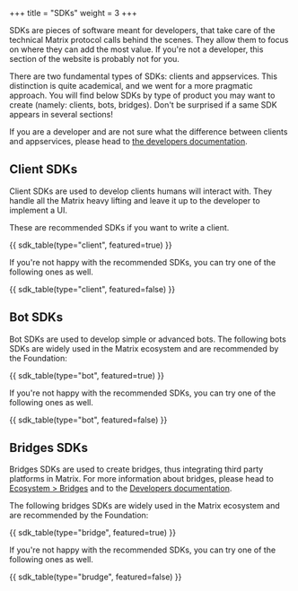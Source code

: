 +++
title = "SDKs"
weight = 3
+++

SDKs are pieces of software meant for developers, that take care of the
technical Matrix protocol calls behind the scenes. They allow them to focus on
where they can add the most value. If you're not a developer, this section of
the website is probably not for you.

There are two fundamental types of SDKs: clients and appservices. This
distinction is quite academical, and we went for a more pragmatic approach. You
will find below SDKs by type of product you may want to create (namely: clients,
bots, bridges). Don't be surprised if a same SDK appears in several sections!

If you are a developer and are not sure what the difference between clients and
appservices, please head to [the developers documentation](/docs/developers/).

## Client SDKs

Client SDKs are used to develop clients humans will interact with. They handle
all the Matrix heavy lifting and leave it up to the developer to implement a UI.

These are recommended SDKs if you want to write a client.

{{ sdk_table(type="client", featured=true) }}

If you're not happy with the recommended SDKs, you can try one of the following
ones as well.

{{ sdk_table(type="client", featured=false) }}

## Bot SDKs

Bot SDKs are used to develop simple or advanced bots. The following bots SDKs
are widely used in the Matrix ecosystem and are recommended by the Foundation:

{{ sdk_table(type="bot", featured=true) }}

If you're not happy with the recommended SDKs, you can try one of the following
ones as well.

{{ sdk_table(type="bot", featured=false) }}

## Bridges SDKs

Bridges SDKs are used to create bridges, thus integrating third party platforms
in Matrix. For more information about bridges, please head to [Ecosystem > Bridges](/ecosystem/bridges)
and to the [Developers documentation](/docs/developers).

The following bridges SDKs are widely used in the Matrix ecosystem and are
recommended by the Foundation:

{{ sdk_table(type="bridge", featured=true) }}

If you're not happy with the recommended SDKs, you can try one of the following
ones as well.

{{ sdk_table(type="brudge", featured=false) }}

